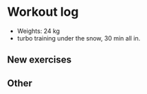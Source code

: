 # Workout log

- Weights: 24 kg
- turbo training under the snow, 30 min all in.

## New exercises


## Other